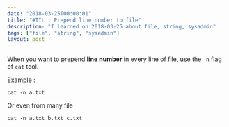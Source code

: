 ```yaml
---
date: "2018-03-25T00:00:01"
title: "#TIL : Prepend line number to file"
description: "I learned on 2018-03-25 about file, string, sysadmin"
tags: ["file", "string", "sysadmin"]
layout: post
---
```



When you want to prepend **line number** in every line of file, use the `-n` flag of `cat` tool.

Example :

`cat -n a.txt`

Or even from many file

`cat -n a.txt b.txt c.txt`
